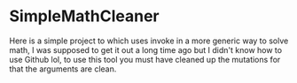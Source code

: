 # SimpleMathCleaner
 Here is a simple project to which uses invoke in a more generic way to solve math, I was supposed to get it out a long time ago but I didn't know how to use Github lol, to use this tool you must have cleaned up the mutations for that the arguments are clean.